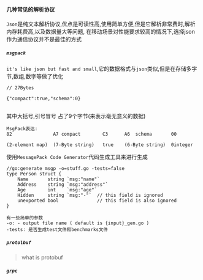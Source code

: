 #### 几种常见的解析协议

`Json`是纯文本解析协议,优点是可读性高,使用简单方便,但是它解析非常费时,解析内存耗费高,以及数据量大等问题,
在移动场景对性能要求较高的情况下,选择json作为通信协议并不是最佳的方式



##### `msgpack`
`it's like json but fast and small`,它的数据格式与`json`类似,但是在存储多字节,数组,数字等做了优化


```
// 27Bytes

{"compact":true,"schema":0}


```
其中大括号,引号冒号 占了9个字节(来表示毫无意义的数据)

```
MsgPack表达:
82               A7 compact        C3      A6  schema       00

(2-element map)  (7-Byte string)   true    (6-Byte string)  0integer
```

使用`MessagePack Code Generator`代码生成工具来进行生成

```
//go:generate msgp -o=stuff.go -tests=false
type Person struct {
	Name       string `msg:"name"`
	Address    string `msg:"address"`
	Age        int    `msg:"age"`
	Hidden     string `msg:"-"`  // this field is ignored
	unexported bool              // this field is also ignored
}
```

```
有一些简单的参数
-o: - output file name ( default is {input}_gen.go )
-tests: 是否生成test文件和benchmarks文件

```




##### `protolbuf`
> what is protobuf




##### `grpc`
